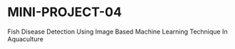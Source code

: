 # MINI-PROJECT-04
Fish Disease Detection Using Image Based Machine Learning Technique In Aquaculture
